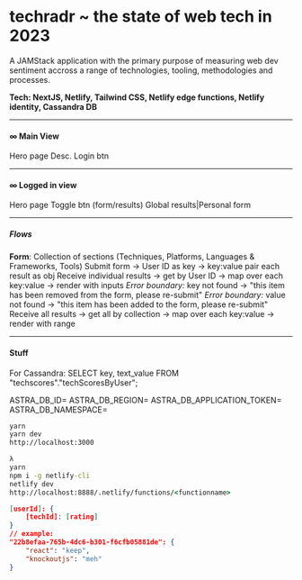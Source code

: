 # techradr ~ the state of web tech in 2023

A JAMStack application with the primary purpose of measuring web dev sentiment accross a range of technologies, tooling, methodologies and processes.

<b>Tech: NextJS, Netlify, Tailwind CSS, Netlify edge functions, Netlify identity, Cassandra DB</b>

<hr>

#### ∞ Main View

Hero page
Desc.
Login btn

<hr>

#### ∞ Logged in view

Hero page
Toggle btn (form/results)
Global results|Personal form

<hr>

##### Flows

<b>Form</b>:
Collection of sections (Techniques, Platforms, Languages & Frameworks, Tools)
Submit form -> User ID as key -> key:value pair each result as obj
Receive individual results -> get by User ID -> map over each key:value -> render with inputs
<i>Error boundary:</i> key not found -> "this item has been removed from the form, please re-submit"
<i>Error boundary:</i> value not found -> "this item has been added to the form, please re-submit"
Receive all results -> get all by collection -> map over each key:value -> render with range

<hr>

#### Stuff

For Cassandra: SELECT key, text_value FROM "techscores"."techScoresByUser";

ASTRA_DB_ID=
ASTRA_DB_REGION=
ASTRA_DB_APPLICATION_TOKEN=
ASTRA_DB_NAMESPACE=

```cmd
yarn
yarn dev
http://localhost:3000

λ
yarn
npm i -g netlify-cli
netlify dev
http://localhost:8888/.netlify/functions/<functionname>
```

```json
[userId]: {
    [techId]: [rating]
}
// example:
"22b8efaa-765b-4dc6-b301-f6cfb05881de": {
    "react": "keep",
    "knockoutjs": "meh"
}

```
